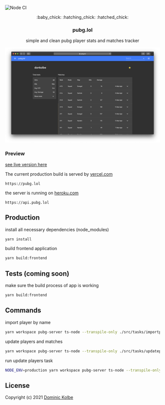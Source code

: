 ![Node CI](https://github.com/dominickolbe/pubg/workflows/Node%20CI/badge.svg?branch=master)

<p align="center">
  <p align="center">:baby_chick: :hatching_chick: :hatched_chick:</p>
  <h3 align="center">pubg.lol</h3>
  <p align="center">simple and clean pubg player stats and matches tracker<p>
</p>

![Preview](https://github.com/dominickolbe/pubg/blob/master/preview.png?raw=true "pubg.lol")

### Preview

[see live version here](https://pubg.lol)

The current production build is served by [vercel.com](https://vercel.com)

```http
https://pubg.lol
```

the server is running on [heroku.com](https://heroku.com)

```http
https://api.pubg.lol
```

## Production

install all necessary dependencies (node_modules)

```bash
yarn install
```

build frontend application

```bash
yarn build:frontend
```

## Tests (coming soon)

make sure the build process of app is working

```bash
yarn build:frontend
```

## Commands

import player by name

```bash
yarn workspace pubg-server ts-node --transpile-only ./src/tasks/importplayer.ts *PLAYER_NAME*
```

update players and matches

```bash
yarn workspace pubg-server ts-node --transpile-only ./src/tasks/updateplayers.ts *UPDATE_INTERVAL optional*
```

run update players task

```bash
NODE_ENV=production yarn workspace pubg-server ts-node --transpile-only ./src/tasks/run-update-players.ts
```

## License

Copyright (c) 2021 [Dominic Kolbe](https://dominickolbe.dk)

